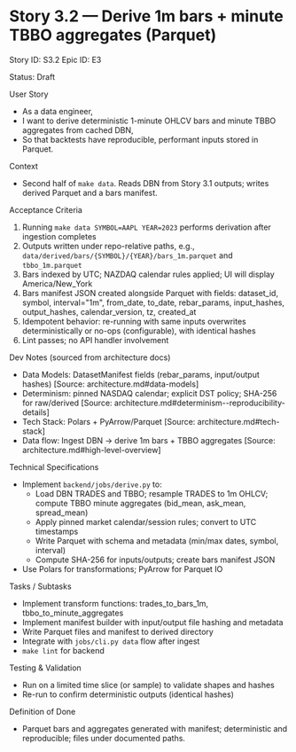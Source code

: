 # Story 3.2 — Derive 1m bars + minute TBBO aggregates (Parquet)
Story ID: S3.2
Epic ID: E3



Status: Draft

User Story
- As a data engineer,
- I want to derive deterministic 1-minute OHLCV bars and minute TBBO aggregates from cached DBN,
- So that backtests have reproducible, performant inputs stored in Parquet.

Context
- Second half of `make data`. Reads DBN from Story 3.1 outputs; writes derived Parquet and a bars manifest.

Acceptance Criteria
1) Running `make data SYMBOL=AAPL YEAR=2023` performs derivation after ingestion completes
2) Outputs written under repo-relative paths, e.g., `data/derived/bars/{SYMBOL}/{YEAR}/bars_1m.parquet` and `tbbo_1m.parquet`
3) Bars indexed by UTC; NAZDAQ calendar rules applied; UI will display America/New_York
4) Bars manifest JSON created alongside Parquet with fields: dataset_id, symbol, interval="1m", from_date, to_date, rebar_params, input_hashes, output_hashes, calendar_version, tz, created_at
5) Idempotent behavior: re-running with same inputs overwrites deterministically or no-ops (configurable), with identical hashes
6) Lint passes; no API handler involvement

Dev Notes (sourced from architecture docs)
- Data Models: DatasetManifest fields (rebar_params, input/output hashes) [Source: architecture.md#data-models]
- Determinism: pinned NASDAQ calendar; explicit DST policy; SHA-256 for raw/derived [Source: architecture.md#determinism--reproducibility-details]
- Tech Stack: Polars + PyArrow/Parquet [Source: architecture.md#tech-stack]
- Data flow: Ingest DBN → derive 1m bars + TBBO aggregates [Source: architecture.md#high-level-overview]

Technical Specifications
- Implement `backend/jobs/derive.py` to:
  - Load DBN TRADES and TBBO; resample TRADES to 1m OHLCV; compute TBBO minute aggregates (bid_mean, ask_mean, spread_mean)
  - Apply pinned market calendar/session rules; convert to UTC timestamps
  - Write Parquet with schema and metadata (min/max dates, symbol, interval)
  - Compute SHA-256 for inputs/outputs; create bars manifest JSON
- Use Polars for transformations; PyArrow for Parquet IO

Tasks / Subtasks
- Implement transform functions: trades_to_bars_1m, tbbo_to_minute_aggregates
- Implement manifest builder with input/output file hashing and metadata
- Write Parquet files and manifest to derived directory
- Integrate with `jobs/cli.py data` flow after ingest
- `make lint` for backend

Testing & Validation
- Run on a limited time slice (or sample) to validate shapes and hashes
- Re-run to confirm deterministic outputs (identical hashes)

Definition of Done
- Parquet bars and aggregates generated with manifest; deterministic and reproducible; files under documented paths.

